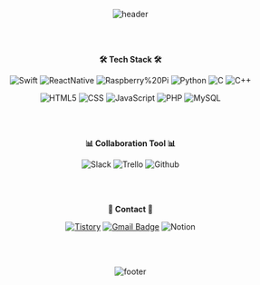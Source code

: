 <div align= "center"> 
  
![header](https://capsule-render.vercel.app/api?type=rect&color=C6BBB7&height=100&section=header&text=Hi%20👋%20,%20I'm%20Hyeonjeong%20&fontSize=30)

<br/><br/>
  
**🛠  Tech Stack 🛠** 
  
![Swift](https://img.shields.io/badge/Swift-FA7343?style=flat-square&logo=Swift&logoColor=white)
![ReactNative](https://img.shields.io/badge/ReactNative-61DAFB?style=flat-square&logo=React&logoColor=black)
![Raspberry%20Pi](https://img.shields.io/badge/Raspberry%20Pi-A22846?style=flat-square&logo=Raspberry%20Pi&logoColor=white)
![Python](https://img.shields.io/badge/Python-3776AB?style=flat-square&logo=Python&logoColor=white)
![C](https://img.shields.io/badge/C-A8B9CC?style=flat-square&logo=C&logoColor=black)
![C++](https://img.shields.io/badge/C++-00599C?style=flat-square&logo=C%2b%2b&logoColor=white)
  
![HTML5](https://img.shields.io/badge/HTML5-E34F26?style=flat-square&logo=HTML5&logoColor=white)
![CSS](https://img.shields.io/badge/CSS3-1572B6?style=flat-square&logo=CSS3&logoColor=white)
![JavaScript](https://img.shields.io/badge/JavaScript-F7DF1E?style=flat-square&logo=JavaScript&logoColor=black)
  ![PHP](https://img.shields.io/badge/php-777BB4?style=flat-square&logo=php&logoColor=black)
![MySQL](https://img.shields.io/badge/MySQL-4479A1?style=flat-square&logo=MySQL&logoColor=black)
  
<br/><br/>
  
**📊 Collaboration Tool 📊**
  
![Slack](https://img.shields.io/badge/Slack-4A154B?style=flat-square&logo=Slack&logoColor=white)
![Trello](https://img.shields.io/badge/Trello-0052CC?style=flat-square&logo=Trello&logoColor=white)
![Github](https://img.shields.io/badge/Github-181717?style=flat-square&logo=Github&logoColor=white)
  
<br/><br/>
  
**📨  Contact  📨** 
  
[![Tistory](https://img.shields.io/badge/Tistory-000000?style=flat-square&logo=TV%20Time&logoColor=white)](https://devlog2829.tistory.com/)
[![Gmail Badge](https://img.shields.io/badge/Gmail-d14836?style=flat-square&logo=Gmail&logoColor=white&link=mailto:hyeonjeong2829@gmail.com)](mailto:hyeonjeong2829@gmail.com)
![Notion](https://img.shields.io/badge/Notion-000000?style=flat-square&logo=Notion&logoColor=white)

<br/><br/>

  
![footer](https://capsule-render.vercel.app/api?type=wave&color=364765&height=200&section=footer)
  

</div>
